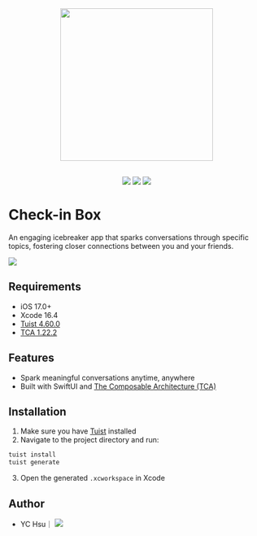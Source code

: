 <div align="center">
  <img src="https://github.com/user-attachments/assets/a9f53c7d-82ad-4831-ac86-7cbf1302a334" width="300"/>
</div>
<br>

<p align="center">
    <img src="https://img.shields.io/badge/platform-iOS-lightgray">
        <img src="https://img.shields.io/badge/platform-macOS-lightgray">
    <img src="https://img.shields.io/badge/release-v1.3.0-green">
    
</p>


# Check-in Box

An engaging icebreaker app that sparks conversations through specific topics, fostering closer connections between you and your friends.

 [![](https://i.imgur.com/NKyvGNy.png)](https://apps.apple.com/tw/app/id6474719999)

## Requirements

- iOS 17.0+  
- Xcode 16.4  
- [Tuist 4.60.0](https://github.com/tuist/tuist/releases/tag/4.60.0)
- [TCA 1.22.2](https://github.com/pointfreeco/swift-composable-architecture/releases/tag/1.22.2)  

## Features

- Spark meaningful conversations anytime, anywhere
- Built with SwiftUI and [The Composable Architecture (TCA)](https://github.com/pointfreeco/swift-composable-architecture)

## Installation
1. Make sure you have [Tuist](https://docs.tuist.dev/en/guides/quick-start/install-tuist) installed
2. Navigate to the project directory and run:
```bash
tuist install
tuist generate
```
3. Open the generated `.xcworkspace` in Xcode

## Author
- YC Hsu｜ <img src ="https://img.shields.io/twitter/follow/echim2021">
